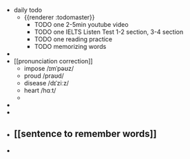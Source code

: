 - daily todo
	- {{renderer :todomaster}}
		- TODO one 2-5min youtube video
		- TODO one IELTS Listen Test 1-2 section, 3-4 section
		- TODO one reading practice
		- TODO memorizing words
-
- [[pronunciation correction]]
	- impose  /ɪmˈpəʊz/
	- proud  /praʊd/
	- disease  /dɪˈziːz/
	- heart  /hɑːt/
	-
-
-
- [[sentence to remember words]]
	-
-